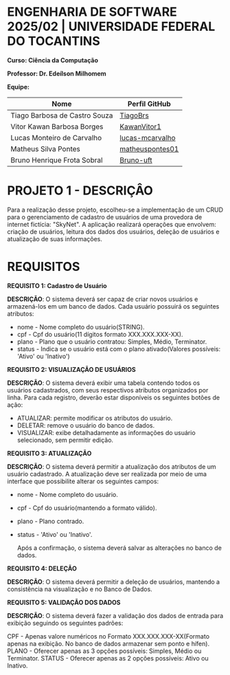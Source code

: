 # ENGENHARIA DE SOFTWARE 2025/02 | UNIVERSIDADE FEDERAL DO TOCANTINS

**Curso: Ciência da Computação**

**Professor: Dr. Edeílson Milhomem**

**Equipe:**

| Nome                           | Perfil GitHub                                 |
|--------------------------------|----------------------------------------------|
| Tiago Barbosa de Castro Souza  | [TiagoBrs](https://github.com/TiagoBrs)     |
| Vitor Kawan Barbosa Borges     | [KawanVitor1](https://github.com/KawanVitor1)|
| Lucas Monteiro de Carvalho     | [lucas-mcarvalho](https://github.com/lucas-mcarvalho)|
| Matheus Silva Pontes           | [matheuspontes01](https://github.com/matheuspontes01)|
| Bruno Henrique Frota Sobral    | [Bruno-uft](https://github.com/Bruno-uft)  |


# PROJETO 1 - DESCRIÇÂO

Para a realização desse projeto, escolheu-se a implementação de um CRUD para o gerenciamento de cadastro de usuários de uma provedora de internet
fictícia: "SkyNet". A aplicação realizará operações que envolvem: criação de usuários, leitura dos dados dos usuários, deleção de usuários e atualização
de suas informações.

# REQUISITOS

**REQUISITO 1: Cadastro de Usuário**

**DESCRIÇÃO**: O sistema deverá ser capaz de criar novos usuários e armazená-los em um banco de dados. Cada usuário possuirá os seguintes atributos:

* nome   - Nome completo do usuário(STRING).
* cpf    - Cpf do usuário(11 dígitos formato XXX.XXX.XXX-XX).
* plano  - Plano que o usuário contratou: Simples, Médio, Terminator.
* status - Indica se o usuário está com o plano ativado(Valores possíveis: 'Ativo' ou  'Inativo')



**REQUISITO 2: VISUALIZAÇÃO DE USUÁRIOS**

**DESCRIÇÃO**: O sistema deverá exibir uma tabela contendo todos os usuários cadastrados, com seus respectivos atributos organizados por linha.
Para cada registro, deverão estar disponíveis os seguintes botões de ação:

* ATUALIZAR: permite modificar os atributos do usuário.
* DELETAR: remove o usuário do banco de dados.
* VISUALIZAR: exibe detalhadamente as informações do usuário selecionado, sem permitir edição.



**REQUISITO 3: ATUALIZAÇÃO**

**DESCRIÇÃO**: O sistema deverá permitir a atualização dos atributos de um usuário cadastrado.
A atualização deve ser realizada por meio de uma interface que possibilite alterar os seguintes campos:

* nome   - Nome completo do usuário.
* cpf    - Cpf do usuário(mantendo a formato válido).
* plano  - Plano contrado.
* status - 'Ativo' ou  'Inativo'.

  Após a confirmação, o sistema deverá salvar as alterações no banco de dados.



**REQUISITO 4: DELEÇÃO**

**DESCRIÇÃO**: O sistema deverá permitir a deleção de usuários, mantendo a consistência na visualização e no Banco de Dados.


**REQUISITO 5: VALIDAÇÃO DOS DADOS**

**DESCRIÇÃO**: O sistema deverá fazer a validação dos dados de entrada para exibição seguindo os seguintes padrões:

CPF    - Apenas valore numéricos no Formato XXX.XXX.XXX-XX(Formato apenas na exibição. No banco de dados armazenar sem ponto e hífen).
PLANO  - Oferecer apenas as 3 opções possíveis: Simples, Médio ou Terminator.
STATUS - Oferecer apenas as 2 opções possíveis: Ativo ou Inativo.








  





























